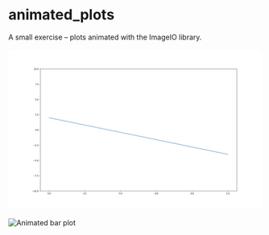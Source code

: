 # animated_plots
A small exercise – plots animated with the ImageIO library.<br>
<br>
![Animated line plot](line.gif)<br>
<br>
![Animated bar plot](bar.gif)<br>
